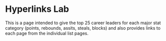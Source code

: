 # Hyperlinks Lab
This is a page intended to give the top 25 career leaders for each major stat category (points, rebounds, assits, steals, blocks) and also provides links to each page from the individual list pages.